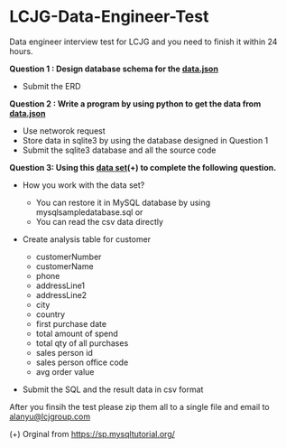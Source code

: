 # LCJG-Data-Engineer-Test
Data engineer interview test for LCJG and you need to finish it within 24 hours.

**Question 1 : Design database schema for the [data.json](https://raw.githubusercontent.com/ayking/LCJG-Data-Engineer-Test/master/data.json)**
  - Submit the ERD

**Question 2 : Write a program by using python to get the data from [data.json](https://raw.githubusercontent.com/ayking/LCJG-Data-Engineer-Test/master/data.json)**
  - Use networok request
  - Store data in sqlite3 by using the database designed in Question 1 
  - Submit the sqlite3 database and all the source code 

**Question 3: Using this [data set](https://raw.githubusercontent.com/ayking/LCJG-Data-Engineer-Test/master/SampleDataSet.zip)(+) to complete the following question.**


- How you work with the data set?
  - You can restore it in MySQL database by using mysqlsampledatabase.sql or
  - You can read the csv data directly
  

- Create analysis table for customer
  - customerNumber 
  - customerName 
  - phone 
  - addressLine1
  - addressLine2 
  - city 
  - country
  - first purchase date  
  - total amount of spend
  - total qty of all purchases
  - sales person id
  - sales person office code
  - avg order value

- Submit the SQL and the result data in csv format

After you finsih the test please zip them all to a single file and email to alanyu@lcjgroup.com



(+) Orginal from https://sp.mysqltutorial.org/

